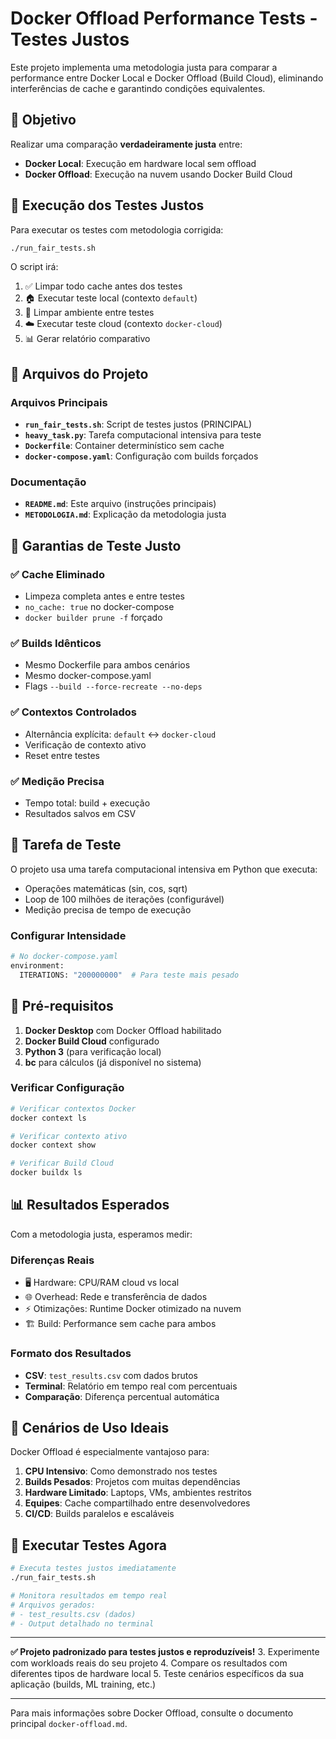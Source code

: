 # Docker Offload Performance Tests - Testes Justos

Este projeto implementa uma metodologia justa para comparar a performance entre Docker Local e Docker Offload (Build Cloud), eliminando interferências de cache e garantindo condições equivalentes.

## 🎯 Objetivo

Realizar uma comparação **verdadeiramente justa** entre:
- **Docker Local**: Execução em hardware local sem offload
- **Docker Offload**: Execução na nuvem usando Docker Build Cloud

## 🚀 Execução dos Testes Justos

Para executar os testes com metodologia corrigida:

```bash
./run_fair_tests.sh
```

O script irá:
1. ✅ Limpar todo cache antes dos testes
2. 🏠 Executar teste local (contexto `default`)
3. 🧹 Limpar ambiente entre testes
4. ☁️ Executar teste cloud (contexto `docker-cloud`)
5. 📊 Gerar relatório comparativo

## 📁 Arquivos do Projeto

### **Arquivos Principais**
- **`run_fair_tests.sh`**: Script de testes justos (PRINCIPAL)
- **`heavy_task.py`**: Tarefa computacional intensiva para teste
- **`Dockerfile`**: Container determinístico sem cache
- **`docker-compose.yaml`**: Configuração com builds forçados

### **Documentação**
- **`README.md`**: Este arquivo (instruções principais)
- **`METODOLOGIA.md`**: Explicação da metodologia justa
## 🔧 Garantias de Teste Justo

### ✅ **Cache Eliminado**
- Limpeza completa antes e entre testes
- `no_cache: true` no docker-compose
- `docker builder prune -f` forçado

### ✅ **Builds Idênticos**
- Mesmo Dockerfile para ambos cenários
- Mesmo docker-compose.yaml
- Flags `--build --force-recreate --no-deps`

### ✅ **Contextos Controlados**
- Alternância explícita: `default` ↔ `docker-cloud`
- Verificação de contexto ativo
- Reset entre testes

### ✅ **Medição Precisa**
- Tempo total: build + execução
- Resultados salvos em CSV
## 🧪 Tarefa de Teste

O projeto usa uma tarefa computacional intensiva em Python que executa:
- Operações matemáticas (sin, cos, sqrt)
- Loop de 100 milhões de iterações (configurável)
- Medição precisa de tempo de execução

### Configurar Intensidade
```bash
# No docker-compose.yaml
environment:
  ITERATIONS: "200000000"  # Para teste mais pesado
```

## 🔧 Pré-requisitos

1. **Docker Desktop** com Docker Offload habilitado
2. **Docker Build Cloud** configurado
3. **Python 3** (para verificação local)
4. **bc** para cálculos (já disponível no sistema)

### Verificar Configuração
```bash
# Verificar contextos Docker
docker context ls

# Verificar contexto ativo
docker context show

# Verificar Build Cloud
docker buildx ls
```

## 📊 Resultados Esperados

Com a metodologia justa, esperamos medir:

### **Diferenças Reais**
- 🖥️ Hardware: CPU/RAM cloud vs local
- 🌐 Overhead: Rede e transferência de dados
- ⚡ Otimizações: Runtime Docker otimizado na nuvem
- 🏗️ Build: Performance sem cache para ambos

### **Formato dos Resultados**
- **CSV**: `test_results.csv` com dados brutos
- **Terminal**: Relatório em tempo real com percentuais
- **Comparação**: Diferença percentual automática

## 🎯 Cenários de Uso Ideais

Docker Offload é especialmente vantajoso para:

1. **CPU Intensivo**: Como demonstrado nos testes
2. **Builds Pesados**: Projetos com muitas dependências
3. **Hardware Limitado**: Laptops, VMs, ambientes restritos
4. **Equipes**: Cache compartilhado entre desenvolvedores
5. **CI/CD**: Builds paralelos e escaláveis

## 🚀 Executar Testes Agora

```bash
# Executa testes justos imediatamente
./run_fair_tests.sh

# Monitora resultados em tempo real
# Arquivos gerados:
# - test_results.csv (dados)
# - Output detalhado no terminal
```

---

**✅ Projeto padronizado para testes justos e reproduzíveis!**
3. Experimente com workloads reais do seu projeto
4. Compare os resultados com diferentes tipos de hardware local
5. Teste cenários específicos da sua aplicação (builds, ML training, etc.)

---

Para mais informações sobre Docker Offload, consulte o documento principal `docker-offload.md`.
